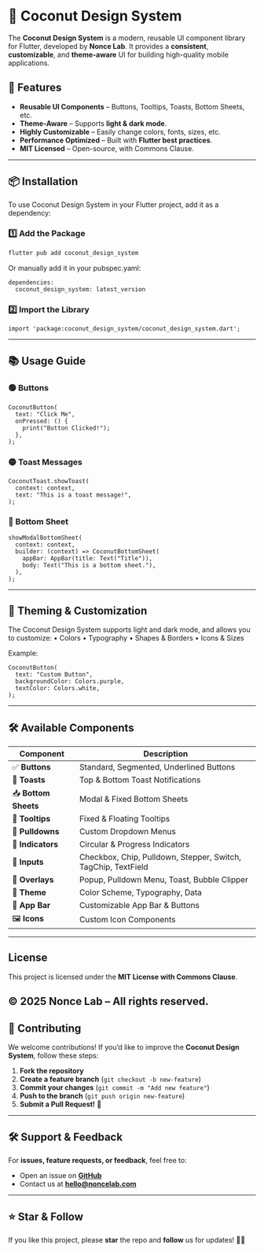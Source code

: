 # 🥥 Coconut Design System

The **Coconut Design System** is a modern, reusable UI component library for Flutter, developed by **Nonce Lab**. It provides a **consistent**, **customizable**, and **theme-aware** UI for building high-quality mobile applications.


## 🚀 Features
- **Reusable UI Components** – Buttons, Tooltips, Toasts, Bottom Sheets, etc.
- **Theme-Aware** – Supports **light & dark mode**.
- **Highly Customizable** – Easily change colors, fonts, sizes, etc.
- **Performance Optimized** – Built with **Flutter best practices**.
- **MIT Licensed** – Open-source, with Commons Clause.

---

## 📦 Installation

To use Coconut Design System in your Flutter project, add it as a dependency:

### 1️⃣ **Add the Package**
```sh
flutter pub add coconut_design_system
```
Or manually add it in your pubspec.yaml:
```
dependencies:
  coconut_design_system: latest_version
```

### 2️⃣ Import the Library
```
import 'package:coconut_design_system/coconut_design_system.dart';
```

---

## 📚 Usage Guide

### 🟢 Buttons
```
CoconutButton(
  text: "Click Me",
  onPressed: () {
    print("Button Clicked!");
  },
);
```
### 🟡 Toast Messages
```
CoconutToast.showToast(
  context: context,
  text: "This is a toast message!",
);
```
### 🔵 Bottom Sheet
```
showModalBottomSheet(
  context: context,
  builder: (context) => CoconutBottomSheet(
    appBar: AppBar(title: Text("Title")),
    body: Text("This is a bottom sheet."),
  ),
);
```
---
## 🎨 Theming & Customization

The Coconut Design System supports light and dark mode, and allows you to customize:
	•	Colors
	•	Typography
	•	Shapes & Borders
	•	Icons & Sizes

Example:
```
CoconutButton(
  text: "Custom Button",
  backgroundColor: Colors.purple,
  textColor: Colors.white,
);
```
---
## 🛠 Available Components
| Component                | Description                                      |
|-------------------------|--------------------------------------------------|
| ✅ **Buttons**          | Standard, Segmented, Underlined Buttons         |
| 🔔 **Toasts**           | Top & Bottom Toast Notifications                 |
| 📥 **Bottom Sheets**    | Modal & Fixed Bottom Sheets                      |
| 📌 **Tooltips**         | Fixed & Floating Tooltips                        |
| 📂 **Pulldowns**        | Custom Dropdown Menus                            |
| 🔄 **Indicators**       | Circular & Progress Indicators                   |
| 🔳 **Inputs**           | Checkbox, Chip, Pulldown, Stepper, Switch, TagChip, TextField |
| 📏 **Overlays**         | Popup, Pulldown Menu, Toast, Bubble Clipper      |
| 🎨 **Theme**            | Color Scheme, Typography, Data                   |
| 📑 **App Bar**          | Customizable App Bar & Buttons                   |
| 🖼 **Icons**            | Custom Icon Components                           |
---
## License
This project is licensed under the **MIT License with Commons Clause**.

**© 2025 Nonce Lab** – All rights reserved.
---
## 🤝 Contributing  

We welcome contributions! If you’d like to improve the **Coconut Design System**, follow these steps:  

1. **Fork the repository**  
2. **Create a feature branch** (`git checkout -b new-feature`)  
3. **Commit your changes** (`git commit -m "Add new feature"`)  
4. **Push to the branch** (`git push origin new-feature`)  
5. **Submit a Pull Request!** 🚀  

---
## 🛠 Support & Feedback  

For **issues, feature requests, or feedback**, feel free to:  
- Open an issue on **[GitHub](https://github.com/noncelab/coconut_design_system/issues)**  
- Contact us at **hello@noncelab.com**  

---

## ⭐ Star & Follow  

If you like this project, please **star** the repo and **follow** us for updates! 🚀✨  
